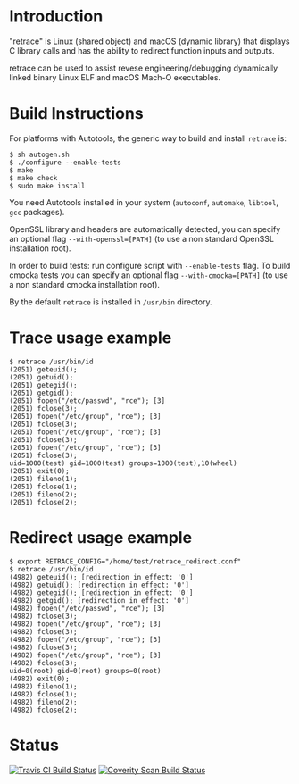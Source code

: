 # Introduction
"retrace" is Linux (shared object) and macOS (dynamic library) that displays C library calls and has the ability to redirect function inputs and outputs.

retrace can be used to assist revese engineering/debugging dynamically linked binary Linux ELF and macOS Mach-O executables.

# Build Instructions

For platforms with Autotools, the generic way to build and install `retrace` is:

```
$ sh autogen.sh
$ ./configure --enable-tests
$ make
$ make check
$ sudo make install
```

You need Autotools installed in your system (`autoconf`, `automake`, `libtool`, `gcc` packages).

OpenSSL library and headers are automatically detected, you can specify an optional flag `--with-openssl=[PATH]` (to use a non standard OpenSSL installation root).


In order to build tests: run configure script with `--enable-tests` flag.
To build cmocka tests you can specify an optional flag `--with-cmocka=[PATH]` (to use a non standard cmocka installation root).


By the default `retrace` is installed in `/usr/bin` directory.


# Trace usage example
```
$ retrace /usr/bin/id
(2051) geteuid();
(2051) getuid();
(2051) getegid();
(2051) getgid();
(2051) fopen("/etc/passwd", "rce"); [3]
(2051) fclose(3);
(2051) fopen("/etc/group", "rce"); [3]
(2051) fclose(3);
(2051) fopen("/etc/group", "rce"); [3]
(2051) fclose(3);
(2051) fopen("/etc/group", "rce"); [3]
(2051) fclose(3);
uid=1000(test) gid=1000(test) groups=1000(test),10(wheel)
(2051) exit(0);
(2051) fileno(1);
(2051) fclose(1);
(2051) fileno(2);
(2051) fclose(2);
```

# Redirect usage example
```
$ export RETRACE_CONFIG="/home/test/retrace_redirect.conf"
$ retrace /usr/bin/id
(4982) geteuid(); [redirection in effect: '0']
(4982) getuid(); [redirection in effect: '0']
(4982) getegid(); [redirection in effect: '0']
(4982) getgid(); [redirection in effect: '0']
(4982) fopen("/etc/passwd", "rce"); [3]
(4982) fclose(3);
(4982) fopen("/etc/group", "rce"); [3]
(4982) fclose(3);
(4982) fopen("/etc/group", "rce"); [3]
(4982) fclose(3);
(4982) fopen("/etc/group", "rce"); [3]
(4982) fclose(3);
uid=0(root) gid=0(root) groups=0(root)
(4982) exit(0);
(4982) fileno(1);
(4982) fclose(1);
(4982) fileno(2);
(4982) fclose(2);
```

# Status
[![Travis CI Build Status](https://travis-ci.org/riboseinc/retrace.svg?branch=master)](https://travis-ci.org/riboseinc/retrace)
[![Coverity Scan Build Status](https://img.shields.io/coverity/scan/12840.svg)](https://scan.coverity.com/projects/riboseinc-retrace)
